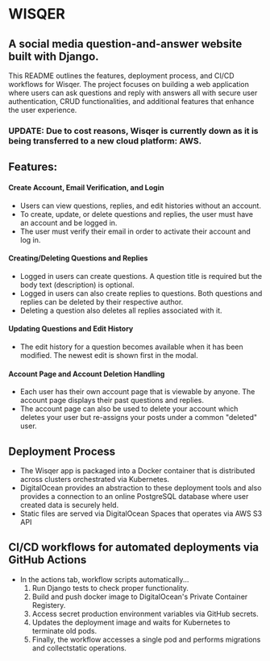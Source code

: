 # WISQER
## A social media question-and-answer website built with Django.

This README outlines the features, deployment process, and CI/CD workflows for Wisqer. The project focuses on building a web application where users can ask questions and reply with answers all with secure user authentication, CRUD functionalities, and additional features that enhance the user experience.

### UPDATE: Due to cost reasons, Wisqer is currently down as it is being transferred to a new cloud platform: AWS.

## Features:

#### Create Account, Email Verification, and Login
- Users can view questions, replies, and edit histories without an account.
- To create, update, or delete questions and replies, the user must have an account and be logged in.
- The user must verify their email in order to activate their account and log in.

#### Creating/Deleting Questions and Replies
- Logged in users can create questions. A question title is required but the body text (description) is optional.
- Logged in users can also create replies to questions. Both questions and replies can be deleted by their respective author.
- Deleting a question also deletes all replies associated with it.

#### Updating Questions and Edit History
- The edit history for a question becomes available when it has been modified. The newest edit is shown first in the modal.

#### Account Page and Account Deletion Handling
- Each user has their own account page that is viewable by anyone. The account page displays their past questions and replies.
- The account page can also be used to delete your account which deletes your user but re-assigns your posts under a common "deleted" user.


## Deployment Process
- The Wisqer app is packaged into a Docker container that is distributed across clusters orchestrated via Kubernetes.
- DigitalOcean provides an abstraction to these deployment tools and also provides a connection to an online PostgreSQL database where user created data is securely held.
- Static files are served via DigitalOcean Spaces that operates via AWS S3 API

## CI/CD workflows for automated deployments via GitHub Actions
- In the actions tab, workflow scripts automatically...
  1. Run Django tests to check proper functionality.
  2. Build and push docker image to DigitalOcean's Private Container Registery.
  3. Access secret production environment variables via GitHub secrets.
  4. Updates the deployment image and waits for Kubernetes to terminate old pods.
  5. Finally, the workflow accesses a single pod and performs migrations and collectstatic operations.
